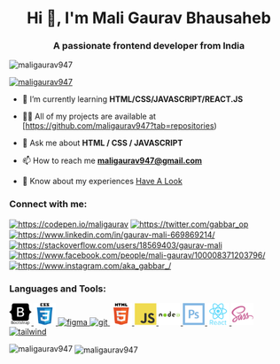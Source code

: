 <h1 align="center">Hi 👋, I'm Mali Gaurav Bhausaheb</h1>
<h3 align="center">A passionate frontend developer from India</h3>

<p align="left"> <img src="https://komarev.com/ghpvc/?username=maligaurav947&label=Profile%20views&color=0e75b6&style=flat" alt="maligaurav947" /> </p>

<p align="left"> <a href="https://github.com/ryo-ma/github-profile-trophy"><img src="https://github-profile-trophy.vercel.app/?username=maligaurav947" alt="maligaurav947" /></a> </p>

- 🌱 I’m currently learning **HTML/CSS/JAVASCRIPT/REACT.JS**

- 👨‍💻 All of my projects are available at [https://github.com/maligaurav947?tab=repositories)

- 💬 Ask me about **HTML / CSS / JAVASCRIPT**

- 📫 How to reach me **maligaurav947@gmail.com**

- 📄 Know about my experiences <a href="https://drive.google.com/file/d/1veEzJXkx1RUSZ1TLjx5Sp-b4NaeCpkQZ/view?usp=sharing" target="_blank">Have A Look</a>

<h3 align="left">Connect with me:</h3>
<p align="left">
<a href="https://codepen.io/https://codepen.io/maligaurav" target="blank"><img align="center" src="https://raw.githubusercontent.com/rahuldkjain/github-profile-readme-generator/master/src/images/icons/Social/codepen.svg" alt="https://codepen.io/maligaurav" height="30" width="40" /></a>
<a href="https://twitter.com/https://twitter.com/gabbar_op" target="blank"><img align="center" src="https://raw.githubusercontent.com/rahuldkjain/github-profile-readme-generator/master/src/images/icons/Social/twitter.svg" alt="https://twitter.com/gabbar_op" height="30" width="40" /></a>
<a href="https://linkedin.com/in/https://www.linkedin.com/in/gaurav-mali-669869214/" target="blank"><img align="center" src="https://raw.githubusercontent.com/rahuldkjain/github-profile-readme-generator/master/src/images/icons/Social/linked-in-alt.svg" alt="https://www.linkedin.com/in/gaurav-mali-669869214/" height="30" width="40" /></a>
<a href="https://stackoverflow.com/users/https://stackoverflow.com/users/18569403/gaurav-mali" target="blank"><img align="center" src="https://raw.githubusercontent.com/rahuldkjain/github-profile-readme-generator/master/src/images/icons/Social/stack-overflow.svg" alt="https://stackoverflow.com/users/18569403/gaurav-mali" height="30" width="40" /></a>
<a href="https://fb.com/https://www.facebook.com/people/mali-gaurav/100008371203796/" target="blank"><img align="center" src="https://raw.githubusercontent.com/rahuldkjain/github-profile-readme-generator/master/src/images/icons/Social/facebook.svg" alt="https://www.facebook.com/people/mali-gaurav/100008371203796/" height="30" width="40" /></a>
<a href="https://instagram.com/https://www.instagram.com/aka_gabbar_/" target="blank"><img align="center" src="https://raw.githubusercontent.com/rahuldkjain/github-profile-readme-generator/master/src/images/icons/Social/instagram.svg" alt="https://www.instagram.com/aka_gabbar_/" height="30" width="40" /></a>
</p>

<h3 align="left">Languages and Tools:</h3>
<p align="left"> <a href="https://getbootstrap.com" target="_blank" rel="noreferrer"> <img src="https://raw.githubusercontent.com/devicons/devicon/master/icons/bootstrap/bootstrap-plain-wordmark.svg" alt="bootstrap" width="40" height="40"/> </a> <a href="https://www.w3schools.com/css/" target="_blank" rel="noreferrer"> <img src="https://raw.githubusercontent.com/devicons/devicon/master/icons/css3/css3-original-wordmark.svg" alt="css3" width="40" height="40"/> </a> <a href="https://www.figma.com/" target="_blank" rel="noreferrer"> <img src="https://www.vectorlogo.zone/logos/figma/figma-icon.svg" alt="figma" width="40" height="40"/> </a> <a href="https://git-scm.com/" target="_blank" rel="noreferrer"> <img src="https://www.vectorlogo.zone/logos/git-scm/git-scm-icon.svg" alt="git" width="40" height="40"/> </a> <a href="https://www.w3.org/html/" target="_blank" rel="noreferrer"> <img src="https://raw.githubusercontent.com/devicons/devicon/master/icons/html5/html5-original-wordmark.svg" alt="html5" width="40" height="40"/> </a> <a href="https://developer.mozilla.org/en-US/docs/Web/JavaScript" target="_blank" rel="noreferrer"> <img src="https://raw.githubusercontent.com/devicons/devicon/master/icons/javascript/javascript-original.svg" alt="javascript" width="40" height="40"/> </a> <a href="https://nodejs.org" target="_blank" rel="noreferrer"> <img src="https://raw.githubusercontent.com/devicons/devicon/master/icons/nodejs/nodejs-original-wordmark.svg" alt="nodejs" width="40" height="40"/> </a> <a href="https://www.photoshop.com/en" target="_blank" rel="noreferrer"> <img src="https://raw.githubusercontent.com/devicons/devicon/master/icons/photoshop/photoshop-line.svg" alt="photoshop" width="40" height="40"/> </a> <a href="https://reactjs.org/" target="_blank" rel="noreferrer"> <img src="https://raw.githubusercontent.com/devicons/devicon/master/icons/react/react-original-wordmark.svg" alt="react" width="40" height="40"/> </a> <a href="https://sass-lang.com" target="_blank" rel="noreferrer"> <img src="https://raw.githubusercontent.com/devicons/devicon/master/icons/sass/sass-original.svg" alt="sass" width="40" height="40"/> </a> <a href="https://tailwindcss.com/" target="_blank" rel="noreferrer"> <img src="https://www.vectorlogo.zone/logos/tailwindcss/tailwindcss-icon.svg" alt="tailwind" width="40" height="40"/> </a> </p>

<p><img align="left" src="https://github-readme-stats.vercel.app/api/top-langs?username=maligaurav947&show_icons=true&locale=en&layout=compact" alt="maligaurav947" /></p>

<p>&nbsp;<img align="center" src="https://github-readme-stats.vercel.app/api?username=maligaurav947&show_icons=true&locale=en" alt="maligaurav947" /></p>
